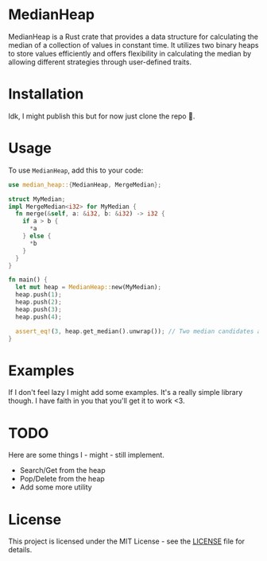 # MedianHeap

MedianHeap is a Rust crate that provides a data structure for calculating the median of a collection of values in constant time. It utilizes two binary heaps to store values efficiently and offers flexibility in calculating the median by allowing different strategies through user-defined traits.

# Installation

Idk, I might publish this but for now just clone the repo :shrug:.

# Usage

To use `MedianHeap`, add this to your code:

```rs
use median_heap::{MedianHeap, MergeMedian};

struct MyMedian;
impl MergeMedian<i32> for MyMedian {
  fn merge(&self, a: &i32, b: &i32) -> i32 {
    if a > b {
      *a
    } else {
      *b
    }
  }
}

fn main() {
  let mut heap = MedianHeap::new(MyMedian);
  heap.push(1);
  heap.push(2);
  heap.push(3);
  heap.push(4);

  assert_eq!(3, heap.get_median().unwrap()); // Two median candidates are 2 and 3. MyMedian.merge(2, 3) returns 3.
}
```

# Examples

If I don't feel lazy I might add some examples. It's a really simple library though. I have faith in you that you'll get it to work <3.

# TODO

Here are some things I - might - still implement.
- Search/Get from the heap
- Pop/Delete from the heap
- Add some more utility

# License

This project is licensed under the MIT License - see the [LICENSE](https://github.com/Vigintillionn/medianheap/blob/main/LICENSE) file for details.
